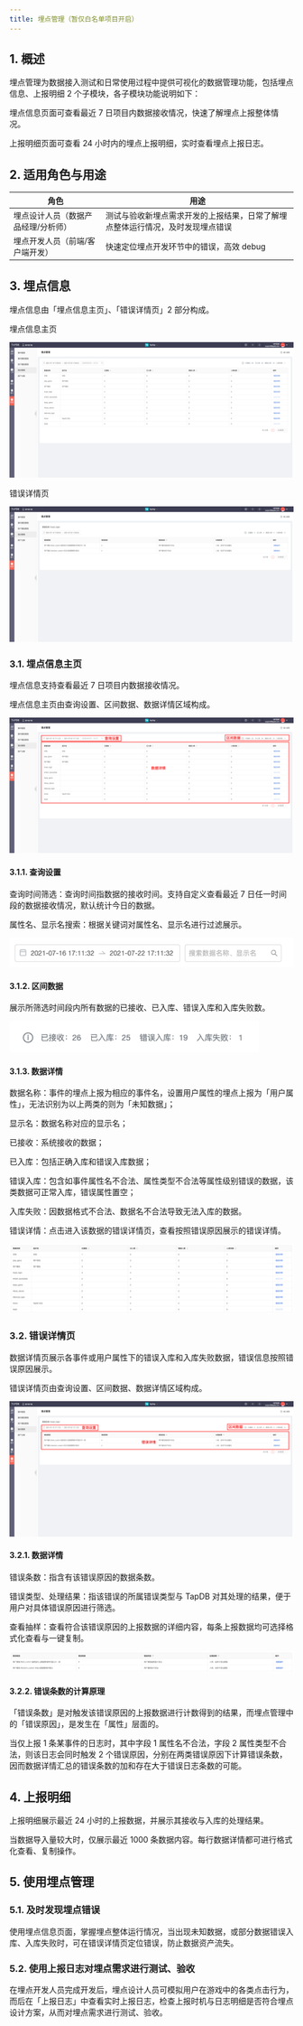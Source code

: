 ```yaml
---
title: 埋点管理（暂仅白名单项目开启）
---
```


## 1. 概述

埋点管理为数据接入测试和日常使用过程中提供可视化的数据管理功能，包括埋点信息、上报明细 2 个子模块，各子模块功能说明如下：

埋点信息页面可查看最近 7 日项目内数据接收情况，快速了解埋点上报整体情况。

上报明细页面可查看 24 小时内的埋点上报明细，实时查看埋点上报日志。

## 2. 适用角色与用途

| 角色                                | 用途                                                                           |
| ----------------------------------- | ------------------------------------------------------------------------------ |
| 埋点设计人员（数据产品经理/分析师） | 测试与验收新埋点需求开发的上报结果，日常了解埋点整体运行情况，及时发现埋点错误 |
| 埋点开发人员（前端/客户端开发）     | 快速定位埋点开发环节中的错误，高效 debug                                       |

## 3. 埋点信息

埋点信息由「埋点信息主页」、「错误详情页」2 部分构成。

埋点信息主页

![埋点信息主页](/img/customEvent/tracking_manager_1.png)

错误详情页

![错误详情页](/img/customEvent/tracking_manager_2.png)

### 3.1. 埋点信息主页

埋点信息支持查看最近 7 日项目内数据接收情况。

埋点信息主页由查询设置、区间数据、数据详情区域构成。

![埋点信息主页](/img/customEvent/tracking_manager_3.png)

#### 3.1.1. 查询设置

查询时间筛选：查询时间指数据的接收时间。支持自定义查看最近 7 日任一时间段的数据接收情况，默认统计今日的数据。

属性名、显示名搜索：根据关键词对属性名、显示名进行过滤展示。

![查询设置](/img/customEvent/tracking_manager_4.png)

#### 3.1.2. 区间数据

展示所筛选时间段内所有数据的已接收、已入库、错误入库和入库失败数。

![区间数据](/img/customEvent/tracking_manager_5.png)

#### 3.1.3. 数据详情

数据名称：事件的埋点上报为相应的事件名，设置用户属性的埋点上报为「用户属性」，无法识别为以上两类的则为「未知数据」；

显示名：数据名称对应的显示名；

已接收：系统接收的数据；

已入库：包括正确入库和错误入库数据；

错误入库：包含如事件属性名不合法、属性类型不合法等属性级别错误的数据，该类数据可正常入库，错误属性置空；

入库失败：因数据格式不合法、数据名不合法导致无法入库的数据。

错误详情：点击进入该数据的错误详情页，查看按照错误原因展示的错误详情。

![数据详情](/img/customEvent/tracking_manager_6.png)

### 3.2. 错误详情页

数据详情页展示各事件或用户属性下的错误入库和入库失败数据，错误信息按照错误原因展示。

错误详情页由查询设置、区间数据、数据详情区域构成。

![错误详情页](/img/customEvent/tracking_manager_7.png)

#### 3.2.1. 数据详情

错误条数：指含有该错误原因的数据条数。

错误类型、处理结果：指该错误的所属错误类型与 TapDB 对其处理的结果，便于用户对具体错误原因进行筛选。

查看抽样：查看符合该错误原因的上报数据的详细内容，每条上报数据均可选择格式化查看与一键复制。

![数据详情](/img/customEvent/tracking_manager_8.png)

#### 3.2.2. 错误条数的计算原理

「错误条数」是对触发该错误原因的上报数据进行计数得到的结果，而埋点管理中的「错误原因」，是发生在「属性」层面的。

当仅上报 1 条某事件的日志时，其中字段 1 属性名不合法，字段 2 属性类型不合法，则该日志会同时触发 2 个错误原因，分别在两类错误原因下计算错误条数，因而数据详情汇总的错误条数的加和存在大于错误日志条数的可能。

## 4. 上报明细

上报明细展示最近 24 小时的上报数据，并展示其接收与入库的处理结果。

当数据导入量较大时，仅展示最近 1000 条数据内容。每行数据详情都可进行格式化查看、复制操作。

## 5. 使用埋点管理

### 5.1. 及时发现埋点错误

使用埋点信息页面，掌握埋点整体运行情况，当出现未知数据，或部分数据错误入库、入库失败时，可在错误详情页定位错误，防止数据资产流失。

### 5.2. 使用上报日志对埋点需求进行测试、验收

在埋点开发人员完成开发后，埋点设计人员可模拟用户在游戏中的各类点击行为，而后在「上报日志」中查看实时上报日志，检查上报时机与日志明细是否符合埋点设计方案，从而对埋点需求进行测试、验收。
